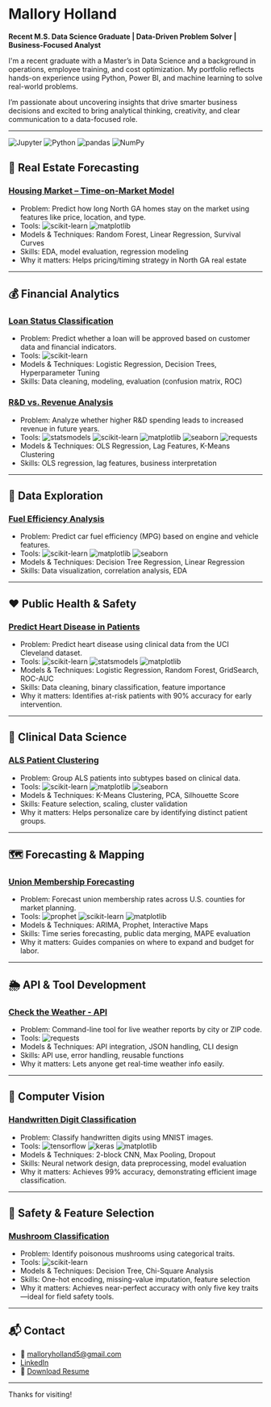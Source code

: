 # Mallory Holland  
**Recent M.S. Data Science Graduate | Data-Driven Problem Solver | Business-Focused Analyst**

I'm a recent graduate with a Master’s in Data Science and a background in operations, employee training, and cost optimization. My portfolio reflects hands-on experience using Python, Power BI, and machine learning to solve real-world problems.

I’m passionate about uncovering insights that drive smarter business decisions and excited to bring analytical thinking, creativity, and clear communication to a data-focused role.

---
![Jupyter](https://img.shields.io/badge/Jupyter-F37626?style=for-the-badge&logo=jupyter&logoColor=white) ![Python](https://img.shields.io/badge/Python-3776AB?style=for-the-badge&logo=python&logoColor=white) ![pandas](https://img.shields.io/badge/pandas-150458?style=for-the-badge&logo=pandas&logoColor=white) ![NumPy](https://img.shields.io/badge/NumPy-013243?style=for-the-badge&logo=numpy&logoColor=white)

## 🏡 Real Estate Forecasting

### [Housing Market – Time-on-Market Model](https://github.com/malloryholland5/Portfolio/tree/main/Northwest%20Georgia%20Housing)
- Problem: Predict how long North GA homes stay on the market using features like price, location, and type.
- Tools: ![scikit-learn](https://img.shields.io/badge/scikit--learn-F7931E?style=for-the-badge&logo=scikit-learn&logoColor=white) ![matplotlib](https://img.shields.io/badge/matplotlib-11557C?style=for-the-badge&logo=matplotlib&logoColor=white)
- Models & Techniques: Random Forest, Linear Regression, Survival Curves
- Skills: EDA, model evaluation, regression modeling
- Why it matters: Helps pricing/timing strategy in North GA real estate

---

## 💰 Financial Analytics

### [Loan Status Classification](https://github.com/malloryholland5/Portfolio/tree/main/Predicting_Loan_Status(Hyperparameter_Tuning))
- Problem: Predict whether a loan will be approved based on customer data and financial indicators.
- Tools: ![scikit-learn](https://img.shields.io/badge/scikit--learn-F7931E?style=for-the-badge&logo=scikit-learn&logoColor=white)
- Models & Techniques: Logistic Regression, Decision Trees, Hyperparameter Tuning
- Skills: Data cleaning, modeling, evaluation (confusion matrix, ROC)

### [R&D vs. Revenue Analysis](https://github.com/malloryholland5/Portfolio/tree/main/Does%20R%26D%20Spending%20Matter)
- Problem: Analyze whether higher R&D spending leads to increased revenue in future years.
- Tools: ![statsmodels](https://img.shields.io/badge/statsmodels-2C5E9D?style=for-the-badge&logo=python&logoColor=white) ![scikit-learn](https://img.shields.io/badge/scikit--learn-F7931E?style=for-the-badge&logo=scikit-learn&logoColor=white) ![matplotlib](https://img.shields.io/badge/matplotlib-11557C?style=for-the-badge&logo=matplotlib&logoColor=white) ![seaborn](https://img.shields.io/badge/seaborn-76B900?style=for-the-badge&logo=python&logoColor=white) ![requests](https://img.shields.io/badge/requests-20232A?style=for-the-badge&logo=python&logoColor=white)
- Models & Techniques: OLS Regression, Lag Features, K-Means Clustering
- Skills: OLS regression, lag features, business interpretation

---

## 🚗 Data Exploration

### [Fuel Efficiency Analysis](https://github.com/malloryholland5/Portfolio/tree/main/Predicting%20Fuel%20Efficiency%20)
- Problem: Predict car fuel efficiency (MPG) based on engine and vehicle features.
- Tools: ![scikit-learn](https://img.shields.io/badge/scikit--learn-F7931E?style=for-the-badge&logo=scikit-learn&logoColor=white)
![matplotlib](https://img.shields.io/badge/matplotlib-11557C?style=for-the-badge&logo=matplotlib&logoColor=white) ![seaborn](https://img.shields.io/badge/seaborn-76B900?style=for-the-badge&logo=python&logoColor=white)
- Models & Techniques: Decision Tree Regression, Linear Regression
- Skills: Data visualization, correlation analysis, EDA

---

## ❤️ Public Health & Safety

### [Predict Heart Disease in Patients](https://github.com/malloryholland5/Portfolio/tree/main/Predict%20Heart%20Disease%20in%20Patients)
- Problem: Predict heart disease using clinical data from the UCI Cleveland dataset.
- Tools: ![scikit-learn](https://img.shields.io/badge/scikit--learn-F7931E?style=for-the-badge&logo=scikit-learn&logoColor=white) ![statsmodels](https://img.shields.io/badge/statsmodels-2C5E9D?style=for-the-badge&logo=python&logoColor=white) ![matplotlib](https://img.shields.io/badge/matplotlib-11557C?style=for-the-badge&logo=matplotlib&logoColor=white)
- Models & Techniques: Logistic Regression, Random Forest, GridSearch, ROC-AUC
- Skills: Data cleaning, binary classification, feature importance
- Why it matters: Identifies at-risk patients with 90% accuracy for early intervention.

---

## 🧬 Clinical Data Science

### [ALS Patient Clustering](https://github.com/malloryholland5/Portfolio/tree/main/PCA%20Graph%20and%20K-means%20-%20ALS%20Patients%20)
- Problem: Group ALS patients into subtypes based on clinical data.
- Tools: ![scikit-learn](https://img.shields.io/badge/scikit--learn-F7931E?style=for-the-badge&logo=scikit-learn&logoColor=white) ![matplotlib](https://img.shields.io/badge/matplotlib-11557C?style=for-the-badge&logo=matplotlib&logoColor=white) ![seaborn](https://img.shields.io/badge/seaborn-76B900?style=for-the-badge&logo=python&logoColor=white)
- Models & Techniques: K-Means Clustering, PCA, Silhouette Score
- Skills: Feature selection, scaling, cluster validation
- Why it matters: Helps personalize care by identifying distinct patient groups.

---

## 🗺️ Forecasting & Mapping

### [Union Membership Forecasting](https://github.com/malloryholland5/Portfolio/tree/main/Union%20Membership%20in%202028)
- Problem: Forecast union membership rates across U.S. counties for market planning.
- Tools: ![prophet](https://img.shields.io/badge/prophet-3C137F?style=for-the-badge&logo=python&logoColor=white) ![scikit-learn](https://img.shields.io/badge/scikit--learn-F7931E?style=for-the-badge&logo=scikit-learn&logoColor=white) ![matplotlib](https://img.shields.io/badge/matplotlib-11557C?style=for-the-badge&logo=matplotlib&logoColor=white)
- Models & Techniques: ARIMA, Prophet, Interactive Maps
- Skills: Time series forecasting, public data merging, MAPE evaluation
- Why it matters: Guides companies on where to expand and budget for labor.

---

## 🌦️ API & Tool Development

### [Check the Weather - API](https://github.com/malloryholland5/Portfolio/tree/main/Check_the_weather)
- Problem: Command-line tool for live weather reports by city or ZIP code.
- Tools: ![requests](https://img.shields.io/badge/requests-20232A?style=for-the-badge&logo=python&logoColor=white)
- Models & Techniques: API integration, JSON handling, CLI design
- Skills: API use, error handling, reusable functions
- Why it matters: Lets anyone get real-time weather info easily.

---

## 🔢 Computer Vision

### [Handwritten Digit Classification](https://github.com/malloryholland5/Portfolio/tree/main/Classify%20Handwritten%20Digits-%20CNN)
- Problem: Classify handwritten digits using MNIST images.
- Tools: ![tensorflow](https://img.shields.io/badge/tensorflow-FF6F00?style=for-the-badge&logo=tensorflow&logoColor=white) ![keras](https://img.shields.io/badge/keras-D00000?style=for-the-badge&logo=keras&logoColor=white) ![matplotlib](https://img.shields.io/badge/matplotlib-11557C?style=for-the-badge&logo=matplotlib&logoColor=white)
- Models & Techniques: 2-block CNN, Max Pooling, Dropout
- Skills: Neural network design, data preprocessing, model evaluation
- Why it matters: Achieves 99% accuracy, demonstrating efficient image classification.

---

## 🍄 Safety & Feature Selection

### [Mushroom Classification](https://github.com/malloryholland5/Portfolio/tree/main/Mushroom%20Classification)
- Problem: Identify poisonous mushrooms using categorical traits.
- Tools: ![scikit-learn](https://img.shields.io/badge/scikit--learn-F7931E?style=for-the-badge&logo=scikit-learn&logoColor=white)
- Models & Techniques: Decision Tree, Chi-Square Analysis
- Skills: One-hot encoding, missing-value imputation, feature selection
- Why it matters: Achieves near-perfect accuracy with only five key traits—ideal for field safety tools.

---

## 📬 Contact

- 📧 malloryholland5@gmail.com  
- [LinkedIn](https://www.linkedin.com/in/YOUR-LINK)  
- 📄 [Download Resume](https://github.com/malloryholland5/Portfolio/blob/main/Resume%20-%20Mallory%20Holland%2011-2024.pdf)

---

Thanks for visiting!

